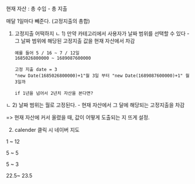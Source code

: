 현재 자산 : 총 수입 - 총 지출

매달 1일마다 빼준다.
(고정지출의 총합)

1.  고정지출 어떡하지
    ㄴ 1) 만약 카테고리에서 사용자가 날짜 범위를 선택할 수 있다 - 그 날짜 범위에 해당된 고정지출 값을 현재 자산에서 차감

        예를 들어 5 / 16 ~ 7 / 12일
        1685026800000 ~ 1689087600000

        고정 지출 date = 3
        "new Date(1685026800000)+1"월 3일 부터 "new Date(1689087600000)+1" 월 3일까

        if 1년을 넘어서 2년치 자산을 본다면?

ㄴ 2) 날짜 범위는 월로 고정된다. - 현재 자산에서 그 달에 해당되는 고정지출을 차감

=> 현재 자산에 커서 올렸을 때, 값이 어떻게 도출되는 지 뜨게 설정.

2. calender 클릭 시 네이버 지도

1 ~ 12

5 ~ 5

5 ~ 3

22.5~ 23.5
